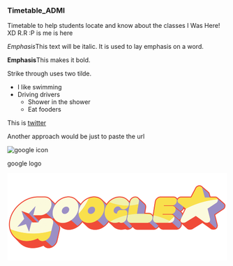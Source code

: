 ### Timetable_ADMI
Timetable to help students locate and know about the classes 
I Was Here! XD
R.R :P
is me is here

*Emphasis*This text will be italic.
It is used to lay emphasis on a word.

**Emphasis**This makes it bold.

Strike through uses two tilde.

* I like  swimming 
* Driving drivers
  * Shower in the shower
  * Eat fooders 
  
This is [twitter](twitter.com)

Another approach would be just to paste the url 

![google icon](https://encrypted-tbn0.gstatic.com/images?q=tbn:ANd9GcTe4PGhRTJNo7sKhguoZmpbAXdAsA5X2sirXMYkAHtk9-sDH8tJ8Q)

google logo 

<img src="google logo.png" height="200" width="600"/>
